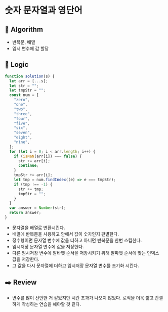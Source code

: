 # 숫자 문자열과 영단어

## :pushpin: **Algorithm**

- 반복문, 배열
- 임시 변수에 값 할당

## :round_pushpin: **Logic**

```javascript
function solution(s) {
  let arr = [...s];
  let str = "";
  let tmpStr = "";
  const num = [
    "zero",
    "one",
    "two",
    "three",
    "four",
    "five",
    "six",
    "seven",
    "eight",
    "nine",
  ];
  for (let i = 0; i < arr.length; i++) {
    if (isNaN(arr[i]) === false) {
      str += arr[i];
      continue;
    }
    tmpStr += arr[i];
    let tmp = num.findIndex((e) => e === tmpStr);
    if (tmp !== -1) {
      str += tmp;
      tmpStr = "";
    }
  }
  var answer = Number(str);
  return answer;
}
```

- 문자열을 배열로 변환시킨다.
- 배열에 반복문을 사용하고 안에서 값이 숫자인지 판별한다.
- 정수형이면 문자열 변수에 값을 더하고 아니면 반복문을 한번 스킵한다.
- 임시저장 문자열 변수에 값을 저장한다.
- 다른 임시저장 변수에 알바벳 순서을 저장시키기 위해 알파벳 순서에 맞는 인덱스 값을 저장한다.
- 그 값을 다시 문자열에 더하고 임시저장 문자열 변수를 초기화 시킨다.

## :black_nib: **Review**

- 변수를 많이 선언한 거 같았지만 시간 초과가 나오지 않았다. 로직을 더욱 짧고 간결하게 작성하는 연습을 해야할 것 같다.
